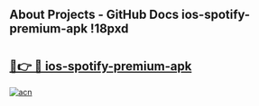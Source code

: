 ## About Projects - GitHub Docs ios-spotify-premium-apk !18pxd

# <h2><a href="https://andorid.site?title=ios-spotify-premium-apk&ref=14PRO">🔗👉 🔴 ios-spotify-premium-apk</a></h2>

[![acn](https://github.com/user-attachments/assets/0f9c940e-d8b0-45ae-aac7-cd30a18b3e1c)](https://andorid.site?title=ios-spotify-premium-apk&ref=14PRO)

